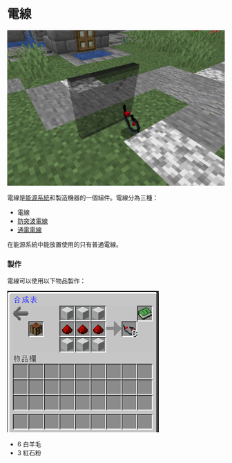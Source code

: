 # 電線

![](<../../.gitbook/assets/image (4) (1) (1).png>)

電線是[能源系統](../../space/energy-systems.md)和製造機器的一個組件。電線分為三種：

* 電線
* [防突波電線](../../item/Surge-Proof-Wire.md)
* [通電電線](../../item/Energized-Wire.md)

在能源系統中能放置使用的只有普通電線。

### 製作

電線可以使用以下物品製作：

![](<../../.gitbook/assets/image (9) (1) (1).png>)

* 6 白羊毛
* 3 紅石粉
